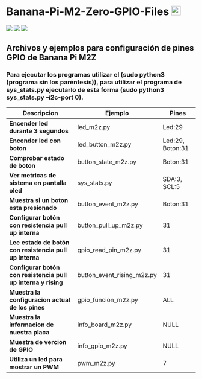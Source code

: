 # Banana-Pi-M2-Zero-GPIO-Files <img src="https://media.giphy.com/media/hvRJCLFzcasrR4ia7z/giphy.gif" width="25px" height="25px"> 

<img src="https://user-images.githubusercontent.com/62630527/160232659-95dd9d5a-aab8-4c9d-aada-07f9f4710b47.svg"> <img src="https://user-images.githubusercontent.com/62630527/160232639-911700a0-e6a5-451c-acd3-b546aaaee840.svg"> <img src="https://user-images.githubusercontent.com/62630527/160232603-39fd27c9-d257-471e-a773-0af8999e130a.svg">

## Archivos y ejemplos para configuración de pines GPIO de Banana Pi M2Z

### Para ejecutar los programas utilizar el (sudo python3 (programa sin los paréntesis)), para utilizar el programa de sys_stats.py ejecutarlo de esta forma (sudo python3 sys_stats.py –i2c-port 0).

| Descripcion | Ejemplo | Pines |
| ------------- | ------------- | ------------- |
| **Encender led durante 3 segundos** | led_m2z.py | Led:29 |
| **Encender led con boton** | led_button_m2z.py | Led:29, Boton:31 |
| **Comprobar estado de boton** | button_state_m2z.py | Boton:31 |
| **Ver metricas de sistema en pantalla oled** | sys_stats.py | SDA:3, SCL:5 |
| **Muestra si un boton esta presionado** | button_event_m2z.py | Boton:31 |
| **Configurar botón con resistencia pull up interna** | button_pull_up_m2z.py | 31 |
| **Lee estado de botón con resistencia pull up interna** | gpio_read_pin_m2z.py | 31 |
| **Configurar botón con resistencia pull up interna y rising** | button_event_rising_m2z.py | 31 |
| **Muestra la configuracion actual de los pines** | gpio_funcion_m2z.py | ALL |
| **Muestra la informacion de nuestra placa** | info_board_m2z.py | NULL |
| **Muestra de vercion de GPIO** | info_gpio_m2z.py | NULL |
| **Utiliza un led para mostrar un PWM** | pwm_m2z.py | 7 |